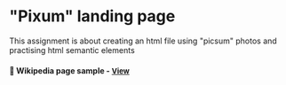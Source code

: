 
# "Pixum" landing page

This assignment is about creating an html file using "picsum" photos and practising html semantic elements 

<h4>🔹 Wikipedia page sample - <a href="https://simonakom.github.io/pixum-landing-page/pixum-page.html" style="font-size:small;">View</a><h4>

